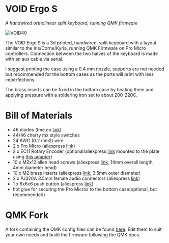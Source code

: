 # VOID Ergo S
*A handwired ortholinear split keyboard, running QMK firmware*

![VOID40](https://i.imgur.com/aQ571vc.jpg)

The VOID Ergo S is a 3d printed, handwired, split keyboard with a layout similar to the Iris/Corne/Kyria, running QMK Firmware on Pro Micro controllers. Connection between the two halves of the keyboard is made with an aux cable via serial.

I suggest printing the case using a 0.4 mm nozzle, supports are not needed but recommended for the bottom cases as the ports will print with less imperfections.

The brass inserts can be fixed in the bottom case by heating them and applying pressure with a soldering iron set to about 200-220C.

# Bill of Materials

* 46 diodes (tme.eu [link](https://www.tme.eu/ro/en/details/1n4148-dio/tht-universal-diodes/diotec-semiconductor/1n4148/))
* 44/46 cherry mx style switches
* 24 AWG (0.2 mm2) wire
* 2 x Pro Micro (aliexpress [link](https://www.aliexpress.com/item/32902569443.html))
* 2 x EC11 Rotary Encoder (optional/aliexpress [link](https://www.aliexpress.com/item/32872039030.html) mounted to the plate using [this adapter](https://www.thingiverse.com/thing:3770166))
* 10 x M2x12 allen head screws (aliexpress [link](https://www.aliexpress.com/item/32966941844.html), 14mm overall length, 4mm diameter head)
* 10 x M2 brass inserts (aliexpress [link](https://www.aliexpress.com/item/4000585933306.html), 3.5mm outer diameter)
* 2 x PJ320A 3.5mm female audio connectors (aliexpress [link](https://www.aliexpress.com/item/32368285821.html))
* 1 x 6x6x6 push button (aliespress [link](https://www.aliexpress.com/item/32960657626.html))
* hot glue for securing the Pro Micros to the bottom case(optional, but recommended)

# QMK Fork

A fork containing the QMK config files can be found [here](https://github.com/victorlucachi/qmk_firmware/tree/master/keyboards/handwired/void_ergo). Edit them to suit your own needs and build the firmware following the QMK docs.
